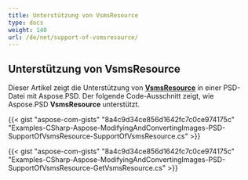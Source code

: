 ```yaml
---
title: Unterstützung von VsmsResource
type: docs
weight: 140
url: /de/net/support-of-vsmsresource/
---
```


## **Unterstützung von VsmsResource**
Dieser Artikel zeigt die Unterstützung von [**VsmsResource**](https://reference.aspose.com/psd/net/aspose.psd.fileformats.psd.layers.layerresources/vsmsresource) in einer PSD-Datei mit Aspose.PSD. Der folgende Code-Ausschnitt zeigt, wie Aspose.PSD **VsmsResource** unterstützt.

{{< gist "aspose-com-gists" "8a4c9d34ce856d1642fc7c0ce974175c" "Examples-CSharp-Aspose-ModifyingAndConvertingImages-PSD-SupportOfVsmsResource-SupportOfVsmsResource.cs" >}}

{{< gist "aspose-com-gists" "8a4c9d34ce856d1642fc7c0ce974175c" "Examples-CSharp-Aspose-ModifyingAndConvertingImages-PSD-SupportOfVsmsResource-GetVsmsResource.cs" >}}
